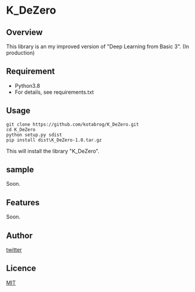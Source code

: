 # K_DeZero

## Overview

This library is an my improved version of "Deep Learning from Basic 3".
(In production)

## Requirement

- Python3.8
- For details, see requirements.txt

## Usage

```
git clone https://github.com/kotabrog/K_DeZero.git
cd K_DeZero
python setup.py sdist
pip install dist\K_DeZero-1.0.tar.gz
```

This will install the library "K_DeZero".

## sample

Soon.

## Features

Soon.

## Author

[twitter](https://twitter.com/Kotabrog)

## Licence

[MIT](https://github.com/kotabrog/Libasm/blob/main/LICENSE)
